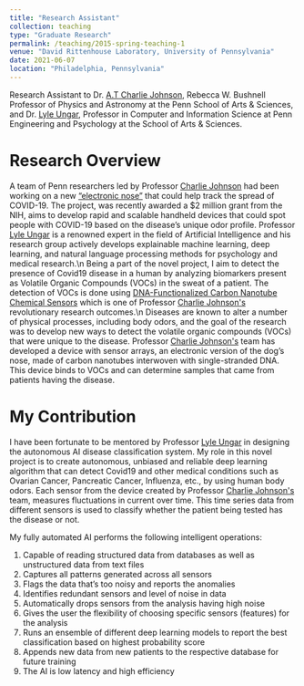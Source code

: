 ```yaml
---
title: "Research Assistant"
collection: teaching
type: "Graduate Research"
permalink: /teaching/2015-spring-teaching-1
venue: "David Rittenhouse Laboratory, University of Pennsylvania"
date: 2021-06-07
location: "Philadelphia, Pennsylvania"
---
```


Research Assistant to Dr. [A.T Charlie Johnson](http://nanophys.seas.upenn.edu/), Rebecca W. Bushnell Professor of Physics and Astronomy at the Penn School of Arts & Sciences, and Dr. [Lyle Ungar](https://www.cis.upenn.edu/~ungar/), Professor in Computer and Information Science at Penn Engineering and Psychology at the School of Arts & Sciences.

Research Overview
======
A team of Penn researchers led by Professor [Charlie Johnson](http://nanophys.seas.upenn.edu/) had been working on a new [“electronic nose”](https://beblog.seas.upenn.edu/an-electronic-nose-to-sniff-out-covid-19/) that could help track the spread of COVID-19. The project, was recently awarded a $2 million grant from the NIH, aims to develop rapid and scalable handheld devices that could spot people with COVID-19 based on the disease’s unique odor profile. Professor [Lyle Ungar](https://www.cis.upenn.edu/~ungar/) is a renowned expert in the field of Artificial Intelligence and his research group actively develops explainable machine learning, deep learning, and natural language processing methods for psychology and medical research.\n 
Being a part of the novel project, I aim to detect the presence of Covid19 disease in a human by analyzing biomarkers present as Volatile Organic Compounds (VOCs) in the sweat of a patient. The detection of VOCs is done using [DNA-Functionalized Carbon Nanotube Chemical Sensors](http://nanophys.seas.upenn.edu/research.html) which is one of Professor [Charlie Johnson's](http://nanophys.seas.upenn.edu/) revolutionary research outcomes.\n
Diseases are known to alter a number of physical processes, including body odors, and the goal of the research was to develop new ways to detect the volatile organic compounds (VOCs) that were unique to the disease. Professor [Charlie Johnson's](http://nanophys.seas.upenn.edu/) team has developed a device with sensor arrays, an electronic version of the dog’s nose, made of carbon nanotubes interwoven with single-stranded DNA. This device binds to VOCs and can determine samples that came from patients having the disease.

My Contribution
======
I have been fortunate to be mentored by Professor [Lyle Ungar](https://www.cis.upenn.edu/~ungar/) in designing the autonomous AI disease classification system. My role in this novel project is to create autonomous, unbiased and reliable deep learning algorithm that can detect Covid19 and other medical conditions such as Ovarian Cancer, Pancreatic Cancer, Influenza, etc., by using human body odors. Each sensor from the device created by Professor [Charlie Johnson's](http://nanophys.seas.upenn.edu/) team, measures fluctuations in current over time. This time series data from different sensors is used to classify whether the patient being tested has the disease or not.

My fully automated AI performs the following intelligent operations:

1. Capable of reading structured data from databases as well as unstructured data from text files
2. Captures all patterns generated across all sensors
3. Flags the data that’s too noisy and reports the anomalies
4. Identifies redundant sensors and level of noise in data
5. Automatically drops sensors from the analysis having high noise 
6. Gives the user the flexibility of choosing specific sensors (features) for the analysis
7. Runs an ensemble of different deep learning models to report the best classification based on highest probability score
8. Appends new data from new patients to the respective database for future training
9. The AI is low latency and high efficiency
